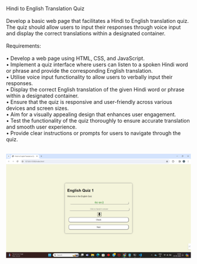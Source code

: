 Hindi to English Translation Quiz
<br><br>
Develop a basic web page that facilitates a Hindi to English translation quiz. The quiz should allow users to input their responses through voice input and display the correct translations within a designated container.
<br><br>
Requirements:
<br><br>
• Develop a web page using HTML, CSS, and JavaScript.<br>
• Implement a quiz interface where users can listen to a spoken Hindi word or phrase and provide the corresponding English translation.<br>
• Utilise voice input functionality to allow users to verbally input their responses.<br>
• Display the correct English translation of the given Hindi word or phrase within a designated container.<br>
• Ensure that the quiz is responsive and user-friendly across various devices and screen sizes.<br>
• Aim for a visually appealing design that enhances user engagement.<br>
• Test the functionality of the quiz thoroughly to ensure accurate translation and smooth user experience.<br>
• Provide clear instructions or prompts for users to navigate through the quiz.<br><br>

![image](https://github.com/CogniCraftSolutions/Task3Rajeshwari/blob/main/assets/translate_quiz.png)
